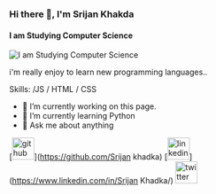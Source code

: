 ### Hi there 👋, I'm Srijan Khakda
#### I am Studying Computer Science
![I am Studying Computer Science](https://pbs.twimg.com/profile_banners/1011082568832126976/1669011655/1500x500)

i'm really enjoy to learn new programming languages..

Skills: /JS / HTML / CSS

- 🔭 I’m currently working on this page. 
- 🌱 I’m currently learning Python 
- 💬 Ask me about anything 


[<img src='https://cdn.jsdelivr.net/npm/simple-icons@3.0.1/icons/github.svg' alt='github' height='40'>](https://github.com/Srijan khadka)  [<img src='https://cdn.jsdelivr.net/npm/simple-icons@3.0.1/icons/linkedin.svg' alt='linkedin' height='40'>](https://www.linkedin.com/in/Srijan Khadka/)  [<img src='https://cdn.jsdelivr.net/npm/simple-icons@3.0.1/icons/twitter.svg' alt='twitter' height='40'>](https://twitter.com/@Srijankhadka5)  








